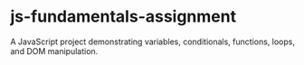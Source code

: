 # js-fundamentals-assignment
A JavaScript project demonstrating variables, conditionals, functions, loops, and DOM manipulation.
